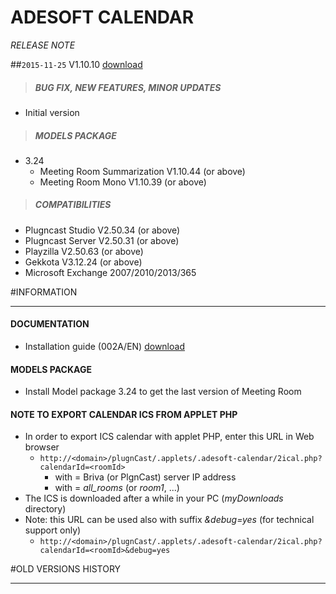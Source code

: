 # ADESOFT CALENDAR
*RELEASE NOTE*

##`2015-11-25` V1.10.10 [download](https://github.com/Qeedji/archives/blob/master/downloads/applets/connector-adesoft-V1.10.10/delivery/adesoft-calendar-V1.10.10.saz)
>##### **BUG FIX, NEW FEATURES, MINOR UPDATES**
- Initial version
>##### **MODELS PACKAGE**
- 3.24
	- Meeting Room Summarization V1.10.44 (or above)
	- Meeting Room Mono V1.10.39 (or above)
>##### **COMPATIBILITIES**
- Plugncast Studio V2.50.34 (or above)
- Plugncast Server V2.50.31 (or above)
- Playzilla V2.50.63 (or above)
- Gekkota V3.12.24 (or above)
- Microsoft Exchange 2007/2010/2013/365

#INFORMATION
***********************************************************************
#### **DOCUMENTATION**
- Installation guide (002A/EN) [download](https://github.com/Qeedji/archives/blob/master/downloads/applets/connector-adesoft-V1.10.10/delivery/adesoft-calendar-user-manual-002A_en.pdf)
#### **MODELS PACKAGE**
- Install Model package 3.24 to get the last version of Meeting Room
#### **NOTE TO EXPORT CALENDAR ICS FROM APPLET PHP**
- In order to export ICS calendar with applet PHP, enter this URL in Web browser
	- ```http://<domain>/plugnCast/.applets/.adesoft-calendar/2ical.php?calendarId=<roomId>```
		- with <domain> = Briva (or PlgnCast) server IP address
		- with <roomId> = *all_rooms* (or *room1*, ...)
- The ICS is downloaded after a while in your PC (*myDownloads* directory)
- Note: this URL can be used also with suffix *&debug=yes* (for technical support only)
   - ```http://<domain>/plugnCast/.applets/.adesoft-calendar/2ical.php?calendarId=<roomId>&debug=yes```

#OLD VERSIONS HISTORY
*********************************************************************************************************

